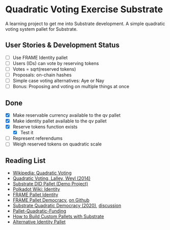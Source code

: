 # Quadratic Voting Exercise Substrate
A learning project to get me into Substrate development. A simple quadratic voting system pallet for Substrate.

## User Stories & Development Status

 - [ ] Use FRAME Identity pallet
 - [ ] Users (IDs) can vote by reserving tokens
 - [ ] Votes = sqrt(reserved tokens)
 - [ ] Proposals: on-chain hashes
 - [ ] Simple case voting alternatives: Aye or Nay
 - [ ] Bonus: Proposing and voting on multiple things at once

## Done
 - [x] Make reservable currency available to the qv pallet
 - [x] Make identity pallet available to the qv pallet
 - [x] Reserve tokens function exists
   - [x] Test it
 - [ ] Represent referendums
 - [ ] Weigh reserved tokens on quadratic scale

## Reading List

 - [Wikipedia: Quadratic Voting](https://en.wikipedia.org/wiki/Quadratic_voting)
 - [Quadratic Voting, Lalley, Weyl (2014)](https://www.aeaweb.org/conference/2015/retrieve.php?pdfid=3009&tk=BHDG8H2E)
 - [Substrate DID Pallet (Demo Project)](https://github.com/substrate-developer-hub/pallet-did)
 - [Polkadot Wiki: Identity](https://wiki.polkadot.network/docs/learn-identity)
 - [FRAME Pallet Identity](https://paritytech.github.io/substrate/master/pallet_identity/index.html)
 - [FRAME Pallet Democracy](https://paritytech.github.io/substrate/master/pallet_democracy/index.html), [on
   Github](https://github.com/paritytech/substrate/tree/master/frame/democracy)
 - [Substrate Quadratic Democracy (2020)](https://github.com/MVPWorkshop/substrate-quadratic-democracy),
   [discussion](https://github.com/substrate-developer-hub/hacktoberfest/issues/22)
 - [Pallet-Quadratic-Funding](https://github.com/jakehemmerle/uc-zk-voting)
 - [How to Build Custom Pallets with Substrate](https://learn.figment.io/tutorials/how-to-build-custom-pallets-with-substrate)
 - [Alternative Identity Pallet](https://github.com/sunshine-protocol/sunshine-keybase)
